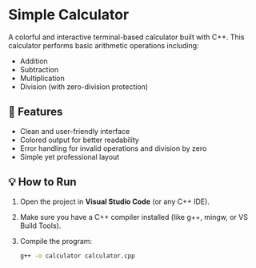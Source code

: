 # Simple Calculator

A colorful and interactive terminal-based calculator built with C++. This calculator performs basic arithmetic operations including:

- Addition  
- Subtraction  
- Multiplication  
- Division (with zero-division protection)

## 🌟 Features

- Clean and user-friendly interface  
- Colored output for better readability  
- Error handling for invalid operations and division by zero  
- Simple yet professional layout

## 💡 How to Run

1. Open the project in **Visual Studio Code** (or any C++ IDE).
2. Make sure you have a C++ compiler installed (like g++, mingw, or VS Build Tools).
3. Compile the program:

   ```bash
   g++ -o calculator calculator.cpp
